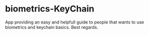 # biometrics-KeyChain
App providing an easy and helpfull guide to people that wants to use biometrics and keychain basics. Best regards.
